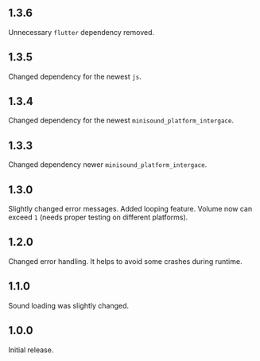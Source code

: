 ## 1.3.6

Unnecessary `flutter` dependency removed. 

## 1.3.5

Changed dependency for the newest `js`. 

## 1.3.4

Changed dependency for the newest `minisound_platform_intergace`. 

## 1.3.3

Changed dependency newer `minisound_platform_intergace`. 

## 1.3.0

Slightly changed error messages. 
Added looping feature.
Volume now can exceed `1` (needs proper testing on different platforms).

## 1.2.0

Changed error handling. It helps to avoid some crashes during runtime.

## 1.1.0

Sound loading was slightly changed.

## 1.0.0

Initial release.
